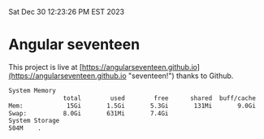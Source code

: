 Sat Dec 30 12:23:26 PM EST 2023

# Angular seventeen


This project is live at [https://angularseventeen.github.io](https://angularseventeen.github.io "seventeen!") thanks to Github.

```bash
System Memory
               total        used        free      shared  buff/cache   available
Mem:            15Gi       1.5Gi       5.3Gi       131Mi       9.0Gi        13Gi
Swap:          8.0Gi       631Mi       7.4Gi
System Storage
504M	.
```
